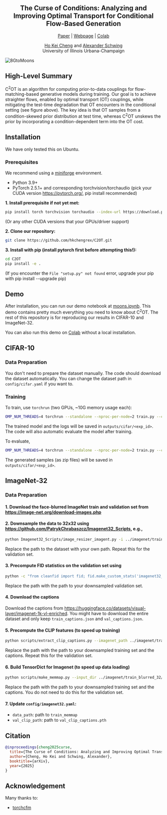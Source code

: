 <div align="center">
<p align="center">
  <h2>The Curse of Conditions: Analyzing and Improving Optimal Transport for Conditional Flow-Based Generation</h2>
  <a href="https://arxiv.org/abs/2503.10636">Paper</a> | <a href="https://hkchengrex.github.io/C2OT">Webpage</a> | <a href="https://colab.research.google.com/drive/1uhYPqnGlPoMTEqEgzpPvFQEcnr0faSBA?usp=sharing">Colab</a> 
</p>
<p>
<a href="https://hkchengrex.github.io/">Ho Kei Cheng</a> and 
<a href="https://www.alexander-schwing.de/">Alexander Schwing</a>
<br>
University of Illinois Urbana-Champaign
</p>
</div>

![8GtoMoons](https://imgur.com/bcmTUiE.png)

## High-Level Summary

C<sup>2</sup>OT is an algorithm for computing prior-to-data couplings for flow-matching-based generative models during training.
Our goal is to achieve straighter flows, enabled by optimal transport (OT) couplings, while mitigating the test-time degradation that OT encounters in the conditional setting (see figure above).
The key idea is that OT samples from a condition-skewed prior distribution at test time, whereas C<sup>2</sup>OT unskews the prior by incorporating a condition-dependent term into the OT cost.


## Installation

We have only tested this on Ubuntu.

### Prerequisites

We recommend using a [miniforge](https://github.com/conda-forge/miniforge) environment.

- Python 3.9+
- PyTorch 2.5.1+ and corresponding torchvision/torchaudio (pick your CUDA version https://pytorch.org/, pip install recommended)

**1. Install prerequisite if not yet met:**

```bash
pip install torch torchvision torchaudio --index-url https://download.pytorch.org/whl/cu118 --upgrade
```

(Or any other CUDA versions that your GPUs/driver support)

<!-- ```
conda install -c conda-forge 'ffmpeg<7
```
(Optional, if you use miniforge and don't already have the appropriate ffmpeg) -->

**2. Clone our repository:**

```bash
git clone https://github.com/hkchengrex/C2OT.git
```

**3. Install with pip (install pytorch first before attempting this!):**

```bash
cd C2OT
pip install -e .
```

(If you encounter the `File "setup.py" not found` error, upgrade your pip with pip install --upgrade pip)

## Demo

After installation, you can run our demo notebook at [moons.ipynb](moons.ipynb). 
This demo contains pretty much everything you need to know about C<sup>2</sup>OT.
The rest of this repository is for reproducing our results in CIFAR-10 and ImageNet-32.

You can also run this demo on [Colab](https://colab.research.google.com/drive/1uhYPqnGlPoMTEqEgzpPvFQEcnr0faSBA?usp=sharing) without a local installation.


## CIFAR-10

### Data Preparation

You don't need to prepare the dataset manually. The code should download the dataset automatically. You can change the dataset path in `config/cifar.yaml` if you want to.

### Training

To train, use `torchrun` (two GPUs, ~10G memory usage each):

```bash
OMP_NUM_THREADS=4 torchrun --standalone --nproc-per-node=2 train.py --config-name=cifar  exp_id=<some unqiue experiment identifier> fm_type=<fm/ot/c2ot>
```

The trained model and the logs will be saved in `outputs/cifar/<exp_id>`.
The code will also automatic evaluate the model after training.

To evaluate, 
```bash
OMP_NUM_THREADS=4 torchrun --standalone --nproc-per-node=2 train.py --config-name=cifar  exp_id=<some unqiue experiment identifier> checkpoint=<path to the pretrained checkpoint>
```

The generated samples (as zip files) will be saved in `outputs/cifar/<exp_id>`.


## ImageNet-32

### Data Preparation


#### 1. Download the face-blurred ImageNet train and validation set from https://image-net.org/download-images.php
#### 2. Downsample the data to 32x32 using https://github.com/PatrykChrabaszcz/Imagenet32_Scripts, e.g., 
```bash
python Imagenet32_Scripts/image_resizer_imagent.py -i ../imagenet/train_blurred -o ../imagenet/train_blurred_32 -s 32 -a box  -r -j 10 
```
Replace the path to the dataset with your own path. Repeat this for the validation set.

#### 3. Precompute FID statistics on the validation set using
```bash
python -c "from cleanfid import fid; fid.make_custom_stats('imagenet32_val', '../imagenet/train_blurred_32/box', mode='legacy_tensorflow', num_workers=16, batch_size=256)"
```
Replace the path with the path to your downsampled validation set. 

#### 4. Download the captions
Download the captions from https://huggingface.co/datasets/visual-layer/imagenet-1k-vl-enriched. You might have to download the entire dataset and only keep `train_captions.json` and `val_captions.json`.

#### 5. Precompute the CLIP features (to speed up training)
```bash
python scripts/extract_clip_captions.py --imagenet_path ../imagenet/train_blurred_32/box --caption_path ../imagenet-1k-vl-enriched/train_captions.json --output_path ../imagenet/train_clip_captions.pth
```
Replace the path with the path to your downsampled training set and the captions.
Repeat this for the validation set.

#### 6. Build TensorDict for Imagenet (to speed up data loading)
```bash
python scripts/make_memmap.py --input_dir ../imagenet/train_blurred_32/box --output_dir ../imagenet/train_blurred_32/train_memmap --clip_features ../imagenet/train_clip_captions.pth
```
Replace the path with the path to your downsampled training set and the captions.
You do not need to do this for the validation set.

#### 7. Update `config/imagenet32.yaml`:
- `data_path`: path to `train_memmap`
- `val_clip_path`: path to `val_clip_captions.pth`

## Citation

```bibtex
@inproceedings{cheng2025curse,
  title={The Curse of Conditions: Analyzing and Improving Optimal Transport for Conditional Flow-Based Generation},
  author={Cheng, Ho Kei and Schwing, Alexander},
  booktitle={arXiv},
  year={2025}
}
```

## Acknowledgement

Many thanks to:
- [torchcfm](https://github.com/atong01/conditional-flow-matching)